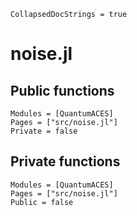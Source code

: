 ```@meta
CollapsedDocStrings = true
```

# noise.jl

## Public functions

```@autodocs; canonical=false
Modules = [QuantumACES]
Pages = ["src/noise.jl"]
Private = false
```

## Private functions

```@autodocs
Modules = [QuantumACES]
Pages = ["src/noise.jl"]
Public = false
```
